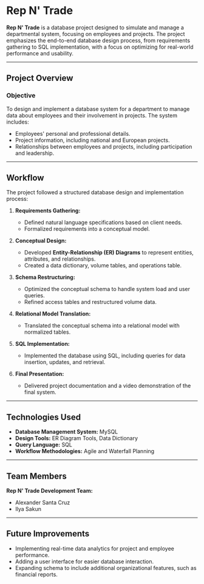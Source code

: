 # Rep N' Trade

**Rep N' Trade** is a database project designed to simulate and manage a departmental system, focusing on employees and projects. The project emphasizes the end-to-end database design process, from requirements gathering to SQL implementation, with a focus on optimizing for real-world performance and usability.

---

## Project Overview

### Objective
To design and implement a database system for a department to manage data about employees and their involvement in projects. The system includes:
- Employees' personal and professional details.
- Project information, including national and European projects.
- Relationships between employees and projects, including participation and leadership.
---

## Workflow

The project followed a structured database design and implementation process:

1. **Requirements Gathering:**
   - Defined natural language specifications based on client needs.
   - Formalized requirements into a conceptual model.

2. **Conceptual Design:**
   - Developed **Entity-Relationship (ER) Diagrams** to represent entities, attributes, and relationships.
   - Created a data dictionary, volume tables, and operations table.

3. **Schema Restructuring:**
   - Optimized the conceptual schema to handle system load and user queries.
   - Refined access tables and restructured volume data.

4. **Relational Model Translation:**
   - Translated the conceptual schema into a relational model with normalized tables.

5. **SQL Implementation:**
   - Implemented the database using SQL, including queries for data insertion, updates, and retrieval.

6. **Final Presentation:**
   - Delivered project documentation and a video demonstration of the final system.

---

## Technologies Used
- **Database Management System:** MySQL
- **Design Tools:** ER Diagram Tools, Data Dictionary
- **Query Language:** SQL
- **Workflow Methodologies:** Agile and Waterfall Planning

---

## Team Members
**Rep N' Trade Development Team:**
- Alexander Santa Cruz
- Ilya Sakun

---

## Future Improvements
- Implementing real-time data analytics for project and employee performance.
- Adding a user interface for easier database interaction.
- Expanding schema to include additional organizational features, such as financial reports.
